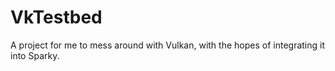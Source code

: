 # VkTestbed
A project for me to mess around with Vulkan, with the hopes of integrating it into Sparky.
